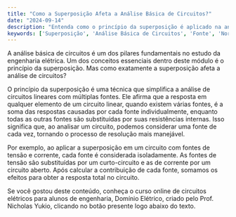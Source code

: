 ```yaml
---
title: "Como a Superposição Afeta a Análise Básica de Circuitos?"
date: "2024-09-14"
description: "Entenda como o princípio da superposição é aplicado na análise básica de circuitos elétricos."
keywords: ['Superposição', 'Análise Básica de Circuitos', 'Fonte', 'Norton']
---
```


A análise básica de circuitos é um dos pilares fundamentais no estudo da engenharia elétrica. Um dos conceitos essenciais dentro deste módulo é o princípio da superposição. Mas como exatamente a superposição afeta a análise de circuitos?

O princípio da superposição é uma técnica que simplifica a análise de circuitos lineares com múltiplas fontes. Ele afirma que a resposta em qualquer elemento de um circuito linear, quando existem várias fontes, é a soma das respostas causadas por cada fonte individualmente, enquanto todas as outras fontes são substituídas por suas resistências internas. Isso significa que, ao analisar um circuito, podemos considerar uma fonte de cada vez, tornando o processo de resolução mais manejável.

Por exemplo, ao aplicar a superposição em um circuito com fontes de tensão e corrente, cada fonte é considerada isoladamente. As fontes de tensão são substituídas por um curto-circuito e as de corrente por um circuito aberto. Após calcular a contribuição de cada fonte, somamos os efeitos para obter a resposta total no circuito.

Se você gostou deste conteúdo, conheça o curso online de circuitos elétricos para alunos de engenharia, Domínio Elétrico, criado pelo Prof. Nicholas Yukio, clicando no botão presente logo abaixo do texto.